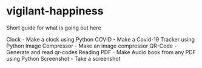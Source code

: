 # vigilant-happiness
Short guide for what is going out here

Clock - Make a clock using Python
COVID - Make a Covid-19 Tracker using Python 
Image Compressor - Make an image compressor
QR-Code - Generate and read qr-codes
Reading PDF - Make Audio book from any PDF using Python
Screenshot - Take a screenshot